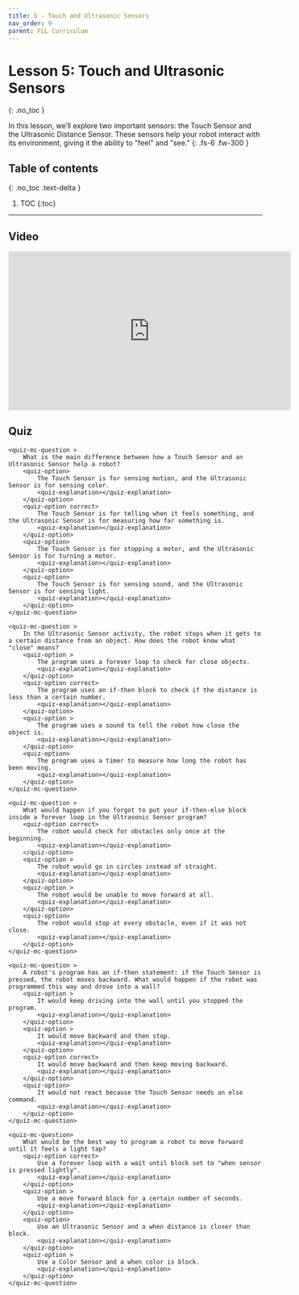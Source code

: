 ```yaml
---
title: 5 - Touch and Ultrasonic Sensors
nav_order: 9
parent: FLL Curriculum
---
```


# Lesson 5: Touch and Ultrasonic Sensors
{: .no_toc }

In this lesson, we’ll explore two important sensors: the Touch Sensor and the Ultrasonic Distance Sensor. These sensors help your robot interact with its environment, giving it the ability to "feel" and "see."
{: .fs-6 .fw-300 }

## Table of contents
{: .no_toc .text-delta }

1. TOC
{:toc}

---

## Video
<iframe width="560" height="315" src="https://www.youtube.com/embed/ErDj8myI_Tg?si=s1CXRpumwxveoNae" title="YouTube video player" frameborder="0" allow="accelerometer; autoplay; clipboard-write; encrypted-media; gyroscope; picture-in-picture; web-share" referrerpolicy="strict-origin-when-cross-origin" allowfullscreen></iframe>


## Quiz
<content-quiz>

    <quiz-mc-question >
        What is the main difference between how a Touch Sensor and an Ultrasonic Sensor help a robot?
        <quiz-option>
            The Touch Sensor is for sensing motion, and the Ultrasonic Sensor is for sensing color.
            <quiz-explanation></quiz-explanation>
        </quiz-option>
        <quiz-option correct>
            The Touch Sensor is for telling when it feels something, and the Ultrasonic Sensor is for measuring how far something is.
            <quiz-explanation></quiz-explanation>
        </quiz-option>
        <quiz-option>
            The Touch Sensor is for stopping a motor, and the Ultrasonic Sensor is for turning a motor.
            <quiz-explanation></quiz-explanation>
        </quiz-option>
        <quiz-option>
            The Touch Sensor is for sensing sound, and the Ultrasonic Sensor is for sensing light.
            <quiz-explanation></quiz-explanation>
        </quiz-option>
    </quiz-mc-question>

    <quiz-mc-question >
        In the Ultrasonic Sensor activity, the robot stops when it gets to a certain distance from an object. How does the robot know what "close" means?
        <quiz-option >
            The program uses a forever loop to check for close objects.
            <quiz-explanation></quiz-explanation>
        </quiz-option>
        <quiz-option correct>
            The program uses an if-then block to check if the distance is less than a certain number.
            <quiz-explanation></quiz-explanation>
        </quiz-option>
        <quiz-option >
            The program uses a sound to tell the robot how close the object is.
            <quiz-explanation></quiz-explanation>
        </quiz-option>
        <quiz-option>
            The program uses a timer to measure how long the robot has been moving.
            <quiz-explanation></quiz-explanation>
        </quiz-option>
    </quiz-mc-question>

    <quiz-mc-question >
        What would happen if you forgot to put your if-then-else block inside a forever loop in the Ultrasonic Sensor program?
        <quiz-option correct>
            The robot would check for obstacles only once at the beginning.
            <quiz-explanation></quiz-explanation>
        </quiz-option>
        <quiz-option >
            The robot would go in circles instead of straight.
            <quiz-explanation></quiz-explanation>
        </quiz-option>
        <quiz-option >
            The robot would be unable to move forward at all.
            <quiz-explanation></quiz-explanation>
        </quiz-option>
        <quiz-option>
            The robot would stop at every obstacle, even if it was not close.
            <quiz-explanation></quiz-explanation>
        </quiz-option>
    </quiz-mc-question>

    <quiz-mc-question >
        A robot's program has an if-then statement: if the Touch Sensor is pressed, the robot moves backward. What would happen if the robot was programmed this way and drove into a wall?
        <quiz-option >
            It would keep driving into the wall until you stopped the program.
            <quiz-explanation></quiz-explanation>
        </quiz-option>
        <quiz-option > 
            It would move backward and then stop.
            <quiz-explanation></quiz-explanation>
        </quiz-option>
        <quiz-option correct>
            It would move backward and then keep moving backward.
            <quiz-explanation></quiz-explanation>
        </quiz-option>
        <quiz-option>
            It would not react because the Touch Sensor needs an else command.
            <quiz-explanation></quiz-explanation>
        </quiz-option>
    </quiz-mc-question>

    <quiz-mc-question>
        What would be the best way to program a robot to move forward until it feels a light tap?
        <quiz-option correct>
            Use a forever loop with a wait until block set to "when sensor is pressed lightly".
            <quiz-explanation></quiz-explanation>
        </quiz-option>
        <quiz-option >
            Use a move forward block for a certain number of seconds.
            <quiz-explanation></quiz-explanation>
        </quiz-option>
        <quiz-option>
            Use an Ultrasonic Sensor and a when distance is closer than block.
            <quiz-explanation></quiz-explanation>
        </quiz-option>
        <quiz-option >
            Use a Color Sensor and a when color is block.      
            <quiz-explanation></quiz-explanation>
        </quiz-option>
    </quiz-mc-question>
</content-quiz>